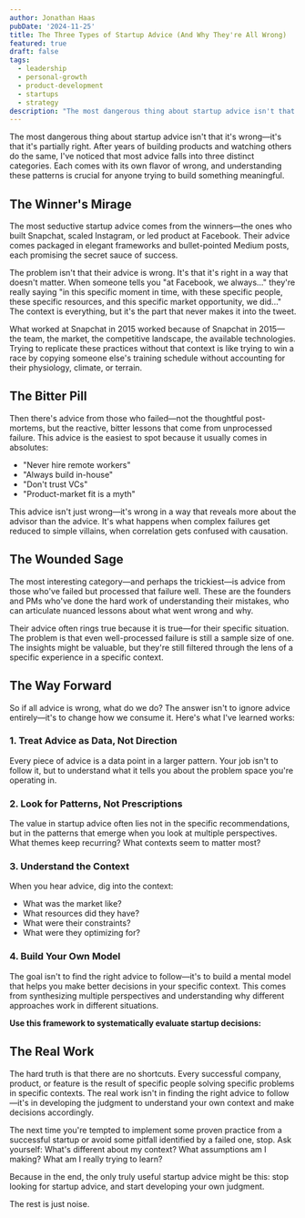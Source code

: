 ```yaml
---
author: Jonathan Haas
pubDate: '2024-11-25'
title: The Three Types of Startup Advice (And Why They're All Wrong)
featured: true
draft: false
tags:
  - leadership
  - personal-growth
  - product-development
  - startups
  - strategy
description: "The most dangerous thing about startup advice isn't that it's wrong—it's that it's partially right. After years of building products and watching others do t..."
---
```


The most dangerous thing about startup advice isn't that it's wrong—it's that
it's partially right. After years of building products and watching others do
the same, I've noticed that most advice falls into three distinct categories.
Each comes with its own flavor of wrong, and understanding these patterns is
crucial for anyone trying to build something meaningful.

## The Winner's Mirage

The most seductive startup advice comes from the winners—the ones who built
Snapchat, scaled Instagram, or led product at Facebook. Their advice comes
packaged in elegant frameworks and bullet-pointed Medium posts, each promising
the secret sauce of success.

The problem isn't that their advice is wrong. It's that it's right in a way that
doesn't matter. When someone tells you "at Facebook, we always..." they're
really saying "in this specific moment in time, with these specific people,
these specific resources, and this specific market opportunity, we did..." The
context is everything, but it's the part that never makes it into the tweet.

What worked at Snapchat in 2015 worked because of Snapchat in 2015—the team, the
market, the competitive landscape, the available technologies. Trying to
replicate these practices without that context is like trying to win a race by
copying someone else's training schedule without accounting for their
physiology, climate, or terrain.

## The Bitter Pill

Then there's advice from those who failed—not the thoughtful post-mortems, but
the reactive, bitter lessons that come from unprocessed failure. This advice is
the easiest to spot because it usually comes in absolutes:

- "Never hire remote workers"
- "Always build in-house"
- "Don't trust VCs"
- "Product-market fit is a myth"

This advice isn't just wrong—it's wrong in a way that reveals more about the
advisor than the advice. It's what happens when complex failures get reduced to
simple villains, when correlation gets confused with causation.

## The Wounded Sage

The most interesting category—and perhaps the trickiest—is advice from those
who've failed but processed that failure well. These are the founders and PMs
who've done the hard work of understanding their mistakes, who can articulate
nuanced lessons about what went wrong and why.

Their advice often rings true because it is true—for their specific situation.
The problem is that even well-processed failure is still a sample size of one.
The insights might be valuable, but they're still filtered through the lens of a
specific experience in a specific context.

## The Way Forward

So if all advice is wrong, what do we do? The answer isn't to ignore advice
entirely—it's to change how we consume it. Here's what I've learned works:

### 1. Treat Advice as Data, Not Direction

Every piece of advice is a data point in a larger pattern. Your job isn't to
follow it, but to understand what it tells you about the problem space you're
operating in.

### 2. Look for Patterns, Not Prescriptions

The value in startup advice often lies not in the specific recommendations, but
in the patterns that emerge when you look at multiple perspectives. What themes
keep recurring? What contexts seem to matter most?

### 3. Understand the Context

When you hear advice, dig into the context:

- What was the market like?
- What resources did they have?
- What were their constraints?
- What were they optimizing for?

### 4. Build Your Own Model

The goal isn't to find the right advice to follow—it's to build a mental model
that helps you make better decisions in your specific context. This comes from
synthesizing multiple perspectives and understanding why different approaches
work in different situations.

**Use this framework to systematically evaluate startup decisions:**

<feature-prioritization-matrix />

## The Real Work

The hard truth is that there are no shortcuts. Every successful company,
product, or feature is the result of specific people solving specific problems
in specific contexts. The real work isn't in finding the right advice to
follow—it's in developing the judgment to understand your own context and make
decisions accordingly.

The next time you're tempted to implement some proven practice from a successful
startup or avoid some pitfall identified by a failed one, stop. Ask yourself:
What's different about my context? What assumptions am I making? What am I
really trying to learn?

Because in the end, the only truly useful startup advice might be this: stop
looking for startup advice, and start developing your own judgment.

The rest is just noise.
